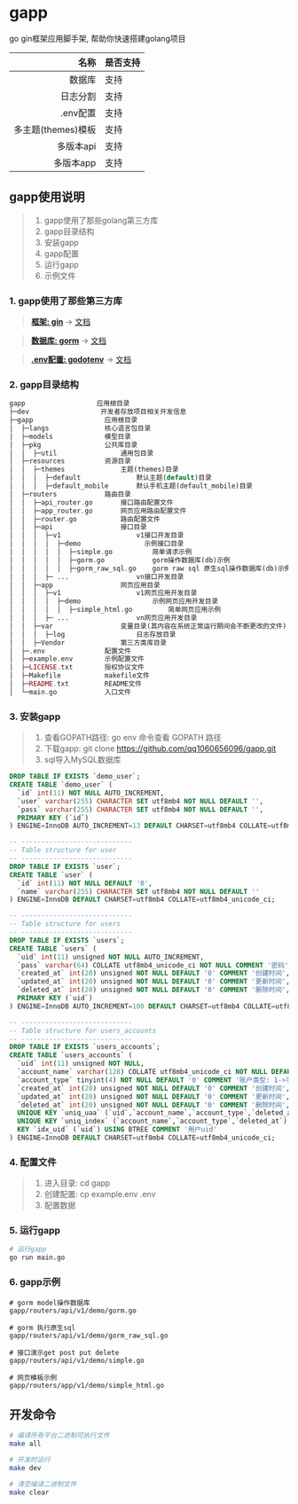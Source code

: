 # gapp
go gin框架应用脚手架, 帮助你快速搭建golang项目

|       名称|是否支持|
|---------:|:------|
|     数据库|支持   |
|    日志分割|支持  |
|    .env配置|支持  |
| 多主题(themes)模板|支持  |
| 多版本api|支持  |
| 多版本app|支持  |


## gapp使用说明
> 1. gapp使用了那些golang第三方库
> 2. gapp目录结构
> 3. 安装gapp
> 4. gapp配置
> 5. 运行gapp
> 6. 示例文件

### 1. gapp使用了那些第三方库
> [**框架: gin**](https://github.com/gin-gonic/gin) -> [文档](https://gin-gonic.com/zh-cn/docs/)

> [**数据库: gorm**](https://github.com/jinzhu/gorm) -> [文档](http://gorm.io/zh_CN/docs/)

> [**.env配置: godotenv**](https://github.com/joho/godotenv) -> [文档](https://github.com/joho/godotenv)


### 2. gapp目录结构
```php
gapp                  应用根目录
├─dev                  开发者存放项目相关开发信息
├─gapp                  应用根目录
│  ├─langs              核心语言包目录
│  ├─models             模型目录
│  ├─pkg                公共库目录
│  │  ├─util                通用包目录
│  ├─resources          资源目录
│  │  ├─themes              主题(themes)目录
│  │  │  ├─default              默认主题(default)目录
│  │  │  ├─default_mobile       默认手机主题(default_mobile)目录
│  ├─routers            路由目录
│  │  ├─api_router.go       接口路由配置文件
│  │  ├─app_router.go       网页应用路由配置文件
│  │  ├─router.go           路由配置文件
│  │  ├─api                 接口目录
│  │  │  ├─v1                   v1接口开发目录
│  │  │  │  ├─demo                示例接口目录
│  │  │  │  │  ├─simple.go          简单请求示例
│  │  │  │  │  ├─gorm.go            gorm操作数据库(db)示例
│  │  │  │  │  ├─gorm_raw_sql.go    gorm raw sql 原生sql操作数据库(db)示例
│  │  │  ├─ ...                 vn接口开发目录
│  │  ├─app                 网页应用目录
│  │  │  ├─v1                   v1网页应用开发目录
│  │  │  │  ├─demo                  示例网页应用开发目录
│  │  │  │  │  ├─simple_html.go         简单网页应用示例
│  │  │  ├─ ...                 vn网页应用开发目录
│  │  ├─var                 变量目录(其内容在系统正常运行期间会不断更改的文件)
│  │  │  ├─log                  日志存放目录
│  │  ├─Vendor              第三方类库目录
│  ├─.env               配置文件
│  ├─example.env        示例配置文件
│  ├─LICENSE.txt        授权协议文件
│  ├─Makefile         	makefile文件
│  ├─README.txt         README文件
│  └─main.go            入口文件
```

### 3. 安装gapp
> 1. 查看GOPATH路径: go env 命令查看 GOPATH 路径
> 2. 下载gapp: git clone https://github.com/qq1060656096/gapp.git
> 3. sql导入MySQL数据库
```sql
DROP TABLE IF EXISTS `demo_user`;
CREATE TABLE `demo_user` (
  `id` int(11) NOT NULL AUTO_INCREMENT,
  `user` varchar(255) CHARACTER SET utf8mb4 NOT NULL DEFAULT '',
  `pass` varchar(255) CHARACTER SET utf8mb4 NOT NULL DEFAULT '',
  PRIMARY KEY (`id`)
) ENGINE=InnoDB AUTO_INCREMENT=13 DEFAULT CHARSET=utf8mb4 COLLATE=utf8mb4_unicode_ci;

-- ----------------------------
-- Table structure for user
-- ----------------------------
DROP TABLE IF EXISTS `user`;
CREATE TABLE `user` (
  `id` int(11) NOT NULL DEFAULT '0',
  `name` varchar(255) CHARACTER SET utf8mb4 NOT NULL DEFAULT ''
) ENGINE=InnoDB DEFAULT CHARSET=utf8mb4 COLLATE=utf8mb4_unicode_ci;

-- ----------------------------
-- Table structure for users
-- ----------------------------
DROP TABLE IF EXISTS `users`;
CREATE TABLE `users` (
  `uid` int(11) unsigned NOT NULL AUTO_INCREMENT,
  `pass` varchar(64) COLLATE utf8mb4_unicode_ci NOT NULL COMMENT '密码',
  `created_at` int(20) unsigned NOT NULL DEFAULT '0' COMMENT '创建时间',
  `updated_at` int(20) unsigned NOT NULL DEFAULT '0' COMMENT '更新时间',
  `deleted_at` int(20) unsigned NOT NULL DEFAULT '0' COMMENT '删除时间',
  PRIMARY KEY (`uid`)
) ENGINE=InnoDB AUTO_INCREMENT=100 DEFAULT CHARSET=utf8mb4 COLLATE=utf8mb4_unicode_ci;

-- ----------------------------
-- Table structure for users_accounts
-- ----------------------------
DROP TABLE IF EXISTS `users_accounts`;
CREATE TABLE `users_accounts` (
  `uid` int(11) unsigned NOT NULL,
  `account_name` varchar(128) COLLATE utf8mb4_unicode_ci NOT NULL DEFAULT '' COMMENT '账户',
  `account_type` tinyint(4) NOT NULL DEFAULT '0' COMMENT '账户类型: 1->手机号码, 2 -> 邮箱, 3 -> 微信',
  `created_at` int(20) unsigned NOT NULL DEFAULT '0' COMMENT '创建时间',
  `updated_at` int(20) unsigned NOT NULL DEFAULT '0' COMMENT '更新时间',
  `deleted_at` int(20) unsigned NOT NULL DEFAULT '0' COMMENT '删除时间',
  UNIQUE KEY `uniq_uaa` (`uid`,`account_name`,`account_type`,`deleted_at`) USING BTREE COMMENT '唯一索引',
  UNIQUE KEY `uniq_index` (`account_name`,`account_type`,`deleted_at`) USING BTREE COMMENT '唯一索引',
  KEY `idx_uid` (`uid`) USING BTREE COMMENT '用户uid'
) ENGINE=InnoDB DEFAULT CHARSET=utf8mb4 COLLATE=utf8mb4_unicode_ci;
```

### 4. 配置文件
> 1. 进入目录: cd gapp
> 2. 创建配置: cp example.env .env 
> 3. 配置数据

### 5. 运行gapp
```sh
# 运行gapp
go run main.go
```

### 6. gapp示例

```
# gorm model操作数据库
gapp/routers/api/v1/demo/gorm.go

# gorm 执行原生sql
gapp/routers/api/v1/demo/gorm_raw_sql.go

# 接口演示get post put delete
gapp/routers/api/v1/demo/simple.go

# 网页模板示例
gapp/routers/app/v1/demo/simple_html.go
```


## 开发命令
```sh
# 编译所有平台二进制可执行文件
make all

# 开发时运行
make dev

# 清空编译二进制文件
make clear
```